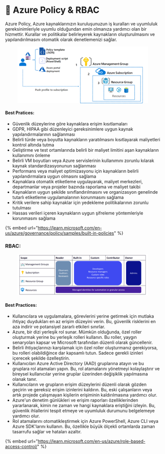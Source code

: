 # 🚷 Azure Policy & RBAC

Azure Policy, Azure kaynaklarınızın kuruluşunuzun iş kuralları ve uyumluluk gereksinimleriyle uyumlu olduğundan emin olmanıza yardımcı olan bir hizmettir. Kurallar ve politikalar belirleyerek kaynakların oluşturulmasını ve yapılandırılmasını otomatik olarak denetlemenizi sağlar.

<figure><img src="../.gitbook/assets/azure-governance.png" alt=""><figcaption></figcaption></figure>

#### Best Pratices:

* Güvenlik düzeylerine göre kaynaklara erişim kısıtlamaları
* GDPR, HIPAA gibi düzenleyici gereksinimlere uygun kaynak yapılandırmalarının sağlanması
* Belirli türde veya boyutta kaynakların yaratılmasını kısıtlayarak maliyetleri kontrol altında tutma
* Geliştirme ve test ortamlarında belirli bir maliyet limitini aşan kaynakların kullanımını önleme
* Belirli VM boyutları veya Azure servislerinin kullanımını zorunlu kılarak kaynak standardizasyonunun sağlanması
* Performans veya maliyet optimizasyonu için kaynakların belirli yapılandırmalara uygun olmasını sağlama
* Kaynaklara otomatik etiketleme uygulayarak, maliyet merkezleri, departmanlar veya projeler bazında raporlama ve maliyet takibi
* Kaynakların uygun şekilde sınıflandırılmasını ve organizasyon genelinde tutarlı etiketleme uygulamalarının korunmasını sağlama
* Kritik verilere sahip kaynaklar için yedekleme politikalarının zorunlu tutulması
* Hassas verileri içeren kaynakların uygun şifreleme yöntemleriyle korunmasını sağlama



{% embed url="https://learn.microsoft.com/en-us/azure/governance/policy/samples/built-in-policies" %}

### RBAC:

<figure><img src="../.gitbook/assets/image (7).png" alt=""><figcaption></figcaption></figure>

#### Best Practices:

* Kullanıcılara ve uygulamalara, görevlerini yerine getirmek için mutlaka ihtiyaç duydukları en az erişim düzeyini verin. Bu, güvenlik risklerini en aza indirir ve potansiyel zararlı etkileri sınırlar.
* Azure, bir dizi yerleşik rol sunar. Mümkün olduğunda, özel roller oluşturmak yerine bu yerleşik rolleri kullanın. Bu roller, yaygın senaryoları kapsar ve Microsoft tarafından düzenli olarak güncellenir.
* Belirli ihtiyaçlarınızı karşılamak için özel roller oluşturmanız gerekiyorsa, bu rolleri olabildiğince dar kapsamlı tutun. Sadece gerekli izinleri içerecek şekilde özelleştirin.
* Kullanıcıları Azure Active Directory (AAD) gruplarına atayın ve bu gruplara rol atamaları yapın. Bu, rol atamalarını yönetmeyi kolaylaştırır ve bireysel kullanıcılar yerine gruplar üzerinden değişiklik yapılmasına olanak tanır.
* Kullanıcıların ve grupların erişim düzeylerini düzenli olarak gözden geçirin ve gereksiz erişim izinlerini kaldırın. Bu, eski çalışanların veya artık projede çalışmayan kişilerin erişiminin kaldırılmasına yardımcı olur.
* Azure'un denetim günlükleri ve erişim raporları özelliklerinden yararlanarak, kimin ne zaman ve hangi kaynaklara eriştiğini izleyin. Bu, güvenlik ihlallerini tespit etmeye ve uyumluluk durumunu belgelemeye yardımcı olur.
* Rol atamalarını otomatikleştirmek için Azure PowerShell, Azure CLI veya Azure SDK'larını kullanın. Bu, özellikle büyük ölçekli ortamlarda zaman tasarrufu sağlar ve hataları azaltır.

{% embed url="https://learn.microsoft.com/en-us/azure/role-based-access-control/" %}

